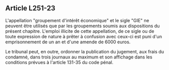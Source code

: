 Article L251-23
----
L'appellation "groupement d'intérêt économique" et le sigle "GIE" ne peuvent
être utilisés que par les groupements soumis aux dispositions du présent
chapitre. L'emploi illicite de cette appellation, de ce sigle ou de toute
expression de nature à prêter à confusion avec ceux-ci est puni d'un
emprisonnement de un an et d'une amende de 6000 euros.

Le tribunal peut, en outre, ordonner la publication du jugement, aux frais du
condamné, dans trois journaux au maximum et son affichage dans les conditions
prévues à l'article 131-35 du code pénal.
